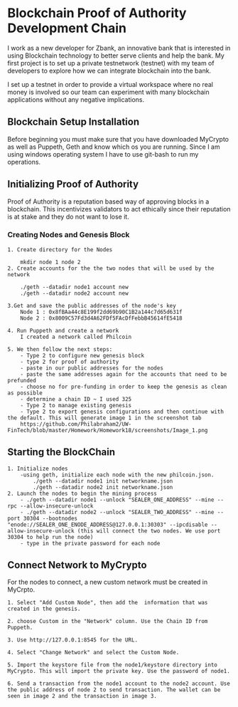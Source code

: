 # Blockchain Proof of Authority Development Chain

I work as a new developer for Zbank, an innovative bank that is interested in using Blockchain technology to better serve clients and help the bank. My first project is to set up a private testnetwork (testnet) with my team of developers to explore how we can integrate blockchain into the bank. 

I set up a testnet in order to provide a virtual workspace where no real money is involved so our team can experiment with many blockchain applications without any negative implications.

## Blockchain Setup Installation 

Before beginning you must make sure that you have downloaded MyCrypto as well as Puppeth, Geth and know which os you are running. Since I am using windows operating system I have to use git-bash to run my operations. 

## Initializing Proof of Authority 

Proof of Authority is a reputation based way of approving blocks in a blockchain. This incentivizes validators to act ethically since their reputation is at stake and they do not want to lose it. 

### Creating Nodes and Genesis Block
    1. Create directory for the Nodes

        mkdir node 1 node 2
    2. Create accounts for the the two nodes that will be used by the network

        ./geth --datadir node1 account new
        ./geth --datadir node2 account new

    3.Get and save the public addresses of the node's key
        Node 1 : 0x8fBAa44c8E199f2dd69b90C1B2a144c7d65d631f
        Node 2 : 0x8009C57Fd3d4A62FDf5FAcDfFebbB45614fE5418

    4. Run Puppeth and create a network 
        I created a network called Philcoin
    
    5. We then follow the next steps:
        - Type 2 to configure new genesis block
        - type 2 for proof of authority 
        - paste in our public addresses for the nodes
        - paste the same addresses again for the accounts that need to be prefunded
        - choose no for pre-funding in order to keep the genesis as clean as possible 
        - determine a chain ID ~ I used 325
        - Type 2 to manage existing genesis
        - Type 2 to export genesis configurations and then continue with the default. This will generate image 1 in the screenshot tab
        https://github.com/Philabraham2/UW-FinTech/blob/master/Homework/Homework18/screenshots/Image_1.png
    
## Starting the BlockChain 
    1. Initialize nodes
        -using geth, initialize each node with the new philcoin.json.
            ./geth --datadir node1 init networkname.json
            ./geth --datadir node2 init networkname.json
    2. Launch the nodes to begin the mining process 
        - ./geth --datadir node1 --unlock "SEALER_ONE_ADDRESS" --mine --rpc --allow-insecure-unlock
        - ./geth --datadir node2 --unlock "SEALER_TWO_ADDRESS" --mine --port 30304 --bootnodes "enode://SEALER_ONE_ENODE_ADDRESS@127.0.0.1:30303" --ipcdisable --allow-insecure-unlock (this will connect the two nodes. We use port 30304 to help run the node)
        - type in the private password for each node 

## Connect Network to MyCrypto 
For the nodes to connect, a new custom network must be created in MyCrpto.

    1. Select "Add Custom Node", then add the  information that was created in the genesis.

    2. choose Custom in the "Network" column. Use the Chain ID from Puppeth.

    3. Use http://127.0.0.1:8545 for the URL.

    4. Select "Change Network" and select the Custom Node.

    5. Import the keystore file from the node1/keystore directory into MyCrypto. This will import the private key. Use the password of node1.

    6. Send a transaction from the node1 account to the node2 account. Use the public address of node 2 to send transaction. The wallet can be seen in image 2 and the transaction in image 3. 
    






